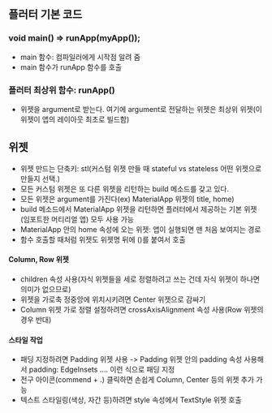## 플러터 기본 코드
### void main() => runApp(myApp());
- main 함수: 컴파일러에게 시작점 알려 줌
- main 함수가 runApp 함수를 호출

### 플러터 최상위 함수: runApp()
- 위젯을 argument로 받는다. 여기에 argument로 전달하는 위젯은 최상위 위젯(이 위젯이 앱의 레이아웃 최초로 빌드함)

## 위젯
- 위젯 만드는 단축키: stl(커스텀 위젯 만들 때 stateful vs stateless 어떤 위젯으로 만들지 선택.)
- 모든 커스텀 위젯은 또 다른 위젯을 리턴하는 build 메소드를 갖고 있다.
- 모든 위젯은 argument를 가진다(ex) MaterialApp 위젯의 title, home)
- build 메소드에서 MaterialApp 위젯을 리턴하면 플러터에서 제공하는 기본 위젯(임포트한 머티리얼 앱) 모두 사용 가능
- MaterialApp 안의 home 속성에 오는 위젯: 앱이 실행되면 맨 처음 보여지는 경로
- 함수 호출할 때처럼 위젯도 위젯명 뒤에 ()를 붙여서 호출

#### Column, Row 위젯
- children 속성 사용(자식 위젯들을 세로 정렬하려고 쓰는 건데 자식 위젯이 하나면 의미가 없으므로)
- 위젯을 가로축 정중앙에 위치시키려면 Center 위젯으로 감싸기
- Column 위젯 가로 정렬 설정하려면 crossAxisAlignment 속성 사용(Row 위젯의 경우 반대)

#### 스타일 작업
- 패딩 지정하려면 Padding 위젯 사용 -> Padding 위젯 안의 padding 속성 사용해서 padding: EdgeInsets …. 이런 식으로 패딩 지정 
- 전구 아이콘(commend + .) 클릭하면 손쉽게 Column, Center 등의 위젯 추가 가능
- 텍스트 스타일링(색상, 자간 등)하려면 style 속성에서 TextStyle 위젯 호출


